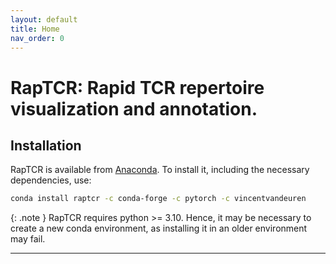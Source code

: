 ```yaml
---
layout: default
title: Home
nav_order: 0
---
```


# RapTCR: Rapid TCR repertoire visualization and annotation.

## Installation

RapTCR is available from [Anaconda]. To install it, including the necessary dependencies, use:

```bash
conda install raptcr -c conda-forge -c pytorch -c vincentvandeuren
```
{: .note }
RapTCR requires python >= 3.10. Hence, it may be necessary to create a new conda environment, as installing it in an older environment may fail. 

---
[Anaconda]: https://anaconda.org/vincentvandeuren/